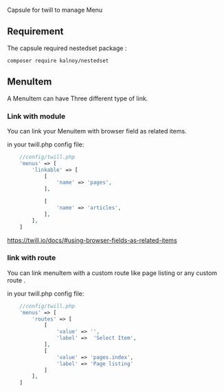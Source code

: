 Capsule for twill to manage Menu
## Requirement
The capsule required nestedset package :
````
composer require kalnoy/nestedset
````

## MenuItem

A MenuItem can have Three different type of link.

### Link with module

You can link your Menuitem with browser field as related items.

in your twill.php config file:


```php
    //config/twill.php
    'menus' => [
        'linkable' => [
            [
                'name' => 'pages',
            ],

            [
                'name' => 'articles',
            ],
        ],
    ]
```
https://twill.io/docs/#using-browser-fields-as-related-items

### link with route 

You can link menuItem with a custom route like page listing or any custom route .

in your twill.php config file:

```php
    //config/twill.php
    'menus' => [
        'routes' => [
            [
                'value' => '',
                'label' =>  'Select Item',
            ],
            [
                'value' => 'pages.index',
                'label' => 'Page listing'
            ]
        ],
    ]
```
